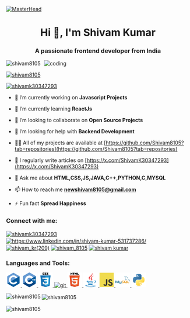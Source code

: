 [![MasterHead](https://img.freepik.com/free-vector/website-development-banner_33099-1687.jpg?w=2000&t=st=1729493619~exp=1729494219~hmac=dd1a98a6ec2ceaa2a4d7af9652e13e66e1031c8da4609dd3e6158c2f071c4fa5)](https://www.linkedin.com/in/shivam-kumar-531737286/)
<h1 align="center">Hi 👋, I'm Shivam Kumar</h1>
<h3 align="center">A passionate frontend developer from India</h3>
<img align = "right" alt= "coding" width="400" src= "https://cdn.dribbble.com/users/1162077/screenshots/3848914/programmer.gif">

<p align="left"> <img src="https://komarev.com/ghpvc/?username=shivam8105&label=Profile%20views&color=0e75b6&style=flat" alt="shivam8105" /> </p>

<p align="left"> <a href="https://github.com/ryo-ma/github-profile-trophy"><img src="https://github-profile-trophy.vercel.app/?username=shivam8105" alt="shivam8105" /></a> </p>

<p align="left"> <a href="https://twitter.com/shivamk30347293" target="blank"><img src="https://img.shields.io/twitter/follow/shivamk30347293?logo=twitter&style=for-the-badge" alt="shivamk30347293" /></a> </p>

- 🔭 I’m currently working on **Javascript Projects**

- 🌱 I’m currently learning **ReactJs**

- 👯 I’m looking to collaborate on **Open Source Projects**

- 🤝 I’m looking for help with **Backend Development**

- 👨‍💻 All of my projects are available at [https://github.com/Shivam8105?tab=repositories](https://github.com/Shivam8105?tab=repositories)

- 📝 I regularly write articles on [https://x.com/ShivamK30347293](https://x.com/ShivamK30347293)

- 💬 Ask me about **HTML,CSS,JS,JAVA,C++,PYTHON,C,MYSQL**

- 📫 How to reach me **newshivam8105@gmail.com**

- ⚡ Fun fact **Spread Happiness**

<h3 align="left">Connect with me:</h3>
<p align="left">
<a href="https://twitter.com/shivamk30347293" target="blank"><img align="center" src="https://raw.githubusercontent.com/rahuldkjain/github-profile-readme-generator/master/src/images/icons/Social/twitter.svg" alt="shivamk30347293" height="30" width="40" /></a>
<a href="https://linkedin.com/in/https://www.linkedin.com/in/shivam-kumar-531737286/" target="blank"><img align="center" src="https://raw.githubusercontent.com/rahuldkjain/github-profile-readme-generator/master/src/images/icons/Social/linked-in-alt.svg" alt="https://www.linkedin.com/in/shivam-kumar-531737286/" height="30" width="40" /></a>
<a href="https://instagram.com/shivam_kr(209)" target="blank"><img align="center" src="https://raw.githubusercontent.com/rahuldkjain/github-profile-readme-generator/master/src/images/icons/Social/instagram.svg" alt="shivam_kr(209)" height="30" width="40" /></a>
<a href="https://codeforces.com/profile/shivam_8105" target="blank"><img align="center" src="https://raw.githubusercontent.com/rahuldkjain/github-profile-readme-generator/master/src/images/icons/Social/codeforces.svg" alt="shivam_8105" height="30" width="40" /></a>
<a href="https://www.leetcode.com/shivam kumar" target="blank"><img align="center" src="https://raw.githubusercontent.com/rahuldkjain/github-profile-readme-generator/master/src/images/icons/Social/leet-code.svg" alt="shivam kumar" height="30" width="40" /></a>
</p>

<h3 align="left">Languages and Tools:</h3>
<p align="left"> <a href="https://www.cprogramming.com/" target="_blank" rel="noreferrer"> <img src="https://raw.githubusercontent.com/devicons/devicon/master/icons/c/c-original.svg" alt="c" width="40" height="40"/> </a> <a href="https://www.w3schools.com/cpp/" target="_blank" rel="noreferrer"> <img src="https://raw.githubusercontent.com/devicons/devicon/master/icons/cplusplus/cplusplus-original.svg" alt="cplusplus" width="40" height="40"/> </a> <a href="https://www.w3schools.com/css/" target="_blank" rel="noreferrer"> <img src="https://raw.githubusercontent.com/devicons/devicon/master/icons/css3/css3-original-wordmark.svg" alt="css3" width="40" height="40"/> </a> <a href="https://git-scm.com/" target="_blank" rel="noreferrer"> <img src="https://www.vectorlogo.zone/logos/git-scm/git-scm-icon.svg" alt="git" width="40" height="40"/> </a> <a href="https://www.w3.org/html/" target="_blank" rel="noreferrer"> <img src="https://raw.githubusercontent.com/devicons/devicon/master/icons/html5/html5-original-wordmark.svg" alt="html5" width="40" height="40"/> </a> <a href="https://www.java.com" target="_blank" rel="noreferrer"> <img src="https://raw.githubusercontent.com/devicons/devicon/master/icons/java/java-original.svg" alt="java" width="40" height="40"/> </a> <a href="https://developer.mozilla.org/en-US/docs/Web/JavaScript" target="_blank" rel="noreferrer"> <img src="https://raw.githubusercontent.com/devicons/devicon/master/icons/javascript/javascript-original.svg" alt="javascript" width="40" height="40"/> </a> <a href="https://www.mysql.com/" target="_blank" rel="noreferrer"> <img src="https://raw.githubusercontent.com/devicons/devicon/master/icons/mysql/mysql-original-wordmark.svg" alt="mysql" width="40" height="40"/> </a> <a href="https://www.python.org" target="_blank" rel="noreferrer"> <img src="https://raw.githubusercontent.com/devicons/devicon/master/icons/python/python-original.svg" alt="python" width="40" height="40"/> </a> </p>

<p><img align="left" src="https://github-readme-stats.vercel.app/api/top-langs?username=shivam8105&show_icons=true&locale=en&layout=compact" alt="shivam8105" /></p>

<p>&nbsp;<img align="center" src="https://github-readme-stats.vercel.app/api?username=shivam8105&show_icons=true&locale=en" alt="shivam8105" /></p>

<p><img align="center" src="https://github-readme-streak-stats.herokuapp.com/?user=shivam8105&" alt="shivam8105" /></p>


